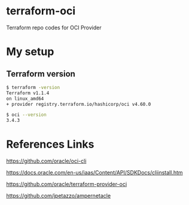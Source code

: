 # terraform-oci
Terraform repo codes for OCI Provider

# My setup

## Terraform version
```bash
$ terraform -version 
Terraform v1.1.4
on linux_amd64
+ provider registry.terraform.io/hashicorp/oci v4.60.0
```

```bash
$ oci --version 
3.4.3
```

# References Links
https://github.com/oracle/oci-cli 

https://docs.oracle.com/en-us/iaas/Content/API/SDKDocs/cliinstall.htm

https://github.com/oracle/terraform-provider-oci

https://github.com/jpetazzo/ampernetacle
